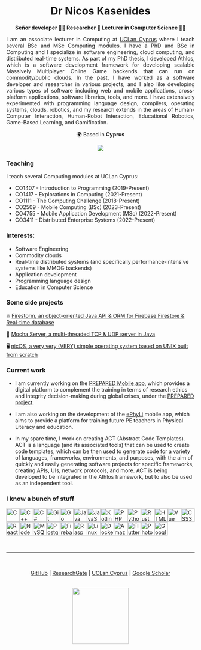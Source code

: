 <h1 align="center">Dr Nicos Kasenides</h1>

<p></p>

<p align="center"><b>Señor developer 🧑‍💻 Researcher 🔭 Lecturer in Computer Science 👨‍🏫</b><p>

<p align="justify">
  I am an associate lecturer in Computing at <a href="http://www.uclancyprus.ac.cy/">UCLan Cyprus</a> where I teach several BSc and MSc Computing modules. 
  I have a PhD and BSc in Computing and I specialize in software engineering, cloud computing, and distributed real-time systems. 
  As part of my PhD thesis, I developed Athlos, which is a software development framework for developing scalable Massively Multiplayer Online Game backends that can run on commodity/public clouds.
  In the past, I have worked as a software developer and researcher in various projects, and I also like developing various types of software including
  web and mobile applications, cross-platform applications, software libraries, tools, and more. I have extensively experimented with programming language design, compilers,
  operating systems, clouds, robotics, and my research extends in the areas of Human-Computer Interaction, Human-Robot Interaction, Educational Robotics, Game-Based Learning, and Gamification.
</p>

<div align="center">

🌍 Based in **Cyprus**


<a href="http://www.github.com/nkasenides"><img src="https://github-readme-streak-stats.herokuapp.com/?user=nkasenides&stroke=000000&background=FFFFFF&ring=ef4444&fire=ef4444&currStreakNum=000000&currStreakLabel=ef4444&sideNums=000000&sideLabels=333333&dates=333333&hide_border=false" /></a>

</div>

<h3>Teaching</h3>

I teach several Computing modules at UCLan Cyprus:

* CO1407 - Introduction to Programming (2019-Present)
* CO1417 - Explorations in Computing (2021-Present)
* CO1111 - The Computing Challenge (2018-Present)
* CO2509 - Mobile Computing (BSc) (2023-Present)
* CO4755 - Mobile Application Development (MSc) (2022-Present)
* CO3411 - Distributed Enterprise Systems (2022-Present)

<h3>Interests:</h3>

* Software Engineering
* Commodity clouds
* Real-time distributed systems (and specifically performance-intensive systems like MMOG backends)
* Application development
* Programming language design
* Education in Computer Science

<h3>Some side projects</h3>

🔥 [Firestorm, an object-oriented Java API & ORM for Firebase Firestore & Real-time database](https://github.com/RayLabz/Firestorm)

🛜 [Mocha Server, a multi-threaded TCP & UDP server in Java](https://github.com/RayLabz/Mocha-Server)

🖥️ [nicOS, a very very (VERY) simple operating system based on UNIX built from scratch](https://github.com/nkasenides/nicOS)

<h3>Current work</h3>

* I am currently working on the [PREPARED Mobile app](https://prepared-project.eu/app/), which provides a digital platform to complement 
the training in terms of research ethics and integrity decision-making during global crises, under the [PREPARED project](https://prepared-project.eu/app/).

* I am also working on the development of the [ePhyLi](https://www.ephyliproject.eu/) mobile app, which aims to provide a platform for training
future PE teachers in Physical Literacy and education.

* In my spare time, I work on creating ACT (Abstract Code Templates). ACT is a language (and its associated tools) that can be used to create code templates, which can be then used to generate code for a variety of languages, frameworks, environments, and purposes, with the aim of quickly and easily generating software projects for specific frameworks, creating APIs, UIs, network protocols, and more. ACT is being developed to be integrated in the Athlos framework, but to also be used as an independent tool.

<h3>I know a bunch of stuff</h3>

<p>
<a href="https://docs.microsoft.com/en-us/cpp/?view=msvc-170" target="_blank" rel="noreferrer"><img src="https://raw.githubusercontent.com/danielcranney/readme-generator/main/public/icons/skills/c-colored.svg" width="36" height="36" alt="C" /></a><a href="https://docs.microsoft.com/en-us/cpp/?view=msvc-170" target="_blank" rel="noreferrer"><img src="https://raw.githubusercontent.com/danielcranney/readme-generator/main/public/icons/skills/cplusplus-colored.svg" width="36" height="36" alt="C++" /></a><a href="https://docs.microsoft.com/en-us/dotnet/csharp/" target="_blank" rel="noreferrer"><img src="https://raw.githubusercontent.com/danielcranney/readme-generator/main/public/icons/skills/csharp-colored.svg" width="36" height="36" alt="C#" /></a><a href="https://git-scm.com/" target="_blank" rel="noreferrer"><img src="https://raw.githubusercontent.com/danielcranney/readme-generator/main/public/icons/skills/git-colored.svg" width="36" height="36" alt="Git" /></a><a href="https://go.dev/doc/" target="_blank" rel="noreferrer"><img src="https://raw.githubusercontent.com/danielcranney/readme-generator/main/public/icons/skills/go-colored.svg" width="36" height="36" alt="Go" /></a><a href="https://www.oracle.com/java/" target="_blank" rel="noreferrer"><img src="https://raw.githubusercontent.com/danielcranney/readme-generator/main/public/icons/skills/java-colored.svg" width="36" height="36" alt="Java" /></a><a href="https://developer.mozilla.org/en-US/docs/Web/JavaScript" target="_blank" rel="noreferrer"><img src="https://raw.githubusercontent.com/danielcranney/readme-generator/main/public/icons/skills/javascript-colored.svg" width="36" height="36" alt="JavaScript" /></a><a href="https://kotlinlang.org/" target="_blank" rel="noreferrer"><img src="https://raw.githubusercontent.com/danielcranney/readme-generator/main/public/icons/skills/kotlin-colored.svg" width="36" height="36" alt="Kotlin" /></a><a href="https://www.php.net/" target="_blank" rel="noreferrer"><img src="https://raw.githubusercontent.com/danielcranney/readme-generator/main/public/icons/skills/php-colored.svg" width="36" height="36" alt="PHP" /></a><a href="https://www.python.org/" target="_blank" rel="noreferrer"><img src="https://raw.githubusercontent.com/danielcranney/readme-generator/main/public/icons/skills/python-colored.svg" width="36" height="36" alt="Python" /></a><a href="https://www.rust-lang.org/" target="_blank" rel="noreferrer"><img src="https://raw.githubusercontent.com/danielcranney/readme-generator/main/public/icons/skills/rust-colored.svg" width="36" height="36" alt="Rust" /></a><a href="https://developer.mozilla.org/en-US/docs/Glossary/HTML5" target="_blank" rel="noreferrer"><img src="https://raw.githubusercontent.com/danielcranney/readme-generator/main/public/icons/skills/html5-colored.svg" width="36" height="36" alt="HTML5" /></a><a href="https://vuejs.org/" target="_blank" rel="noreferrer"><img src="https://raw.githubusercontent.com/danielcranney/readme-generator/main/public/icons/skills/vuejs-colored.svg" width="36" height="36" alt="Vue" /></a><a href="https://www.w3.org/TR/CSS/#css" target="_blank" rel="noreferrer"><img src="https://raw.githubusercontent.com/danielcranney/readme-generator/main/public/icons/skills/css3-colored.svg" width="36" height="36" alt="CSS3" /></a><a href="https://reactjs.org/" target="_blank" rel="noreferrer"><img src="https://raw.githubusercontent.com/danielcranney/readme-generator/main/public/icons/skills/react-colored.svg" width="36" height="36" alt="React" /></a><a href="https://nodejs.org/en/" target="_blank" rel="noreferrer"><img src="https://raw.githubusercontent.com/danielcranney/readme-generator/main/public/icons/skills/nodejs-colored.svg" width="36" height="36" alt="NodeJS" /></a><a href="https://www.mysql.com/" target="_blank" rel="noreferrer"><img src="https://raw.githubusercontent.com/danielcranney/readme-generator/main/public/icons/skills/mysql-colored.svg" width="36" height="36" alt="MySQL" /></a><a href="https://www.postgresql.org/" target="_blank" rel="noreferrer"><img src="https://raw.githubusercontent.com/danielcranney/readme-generator/main/public/icons/skills/postgresql-colored.svg" width="36" height="36" alt="PostgreSQL" /></a><a href="https://firebase.google.com/" target="_blank" rel="noreferrer"><img src="https://raw.githubusercontent.com/danielcranney/readme-generator/main/public/icons/skills/firebase-colored.svg" width="36" height="36" alt="Firebase" /></a><a href="https://www.raspberrypi.org/" target="_blank" rel="noreferrer"><img src="https://raw.githubusercontent.com/danielcranney/readme-generator/main/public/icons/skills/raspberrypi-colored.svg" width="36" height="36" alt="Raspberry Pi" /></a><a href="https://www.linux.org" target="_blank" rel="noreferrer"><img src="https://raw.githubusercontent.com/danielcranney/readme-generator/main/public/icons/skills/linux-colored.svg" width="36" height="36" alt="Linux" /></a><a href="https://www.docker.com/" target="_blank" rel="noreferrer"><img src="https://raw.githubusercontent.com/danielcranney/readme-generator/main/public/icons/skills/docker-colored.svg" width="36" height="36" alt="Docker" /></a><a href="https://aws.amazon.com" target="_blank" rel="noreferrer"><img src="https://raw.githubusercontent.com/danielcranney/readme-generator/main/public/icons/skills/aws-colored.svg" width="36" height="36" alt="Amazon Web Services" /></a><a href="https://flutter.dev/" target="_blank" rel="noreferrer"><img src="https://raw.githubusercontent.com/danielcranney/readme-generator/main/public/icons/skills/flutter-colored.svg" width="36" height="36" alt="Flutter" /></a><a href="https://www.adobe.com/uk/products/photoshop.html" target="_blank" rel="noreferrer"><img src="https://raw.githubusercontent.com/danielcranney/readme-generator/main/public/icons/skills/photoshop-colored.svg" width="36" height="36" alt="Photoshop" /></a><a href="https://cloud.google.com/" target="_blank" rel="noreferrer"><img src="https://raw.githubusercontent.com/danielcranney/readme-generator/main/public/icons/skills/googlecloud-colored.svg" width="36" height="36" alt="Google Cloud" /></a>
</p>

<br/>

---

<br/>

<div align="center">

[GitHub](https://www.github.com/nkasenides) |
[ResearchGate](https://www.researchgate.net/profile/Nicos-Kasenides) |
[UCLan Cyprus](https://www.uclancyprus.ac.cy/academic/nicos-kasenides-2/) |
[Google Scholar](https://scholar.google.com/citations?hl=en&user=6Jqe1FMAAAAJ)

</div>

<br/>

<div align="center">
    <a href="https://www.buymeacoffee.com/nkasenides"><img src="https://cdn.buymeacoffee.com/buttons/v2/default-yellow.png" width="150"/></a>
</div>